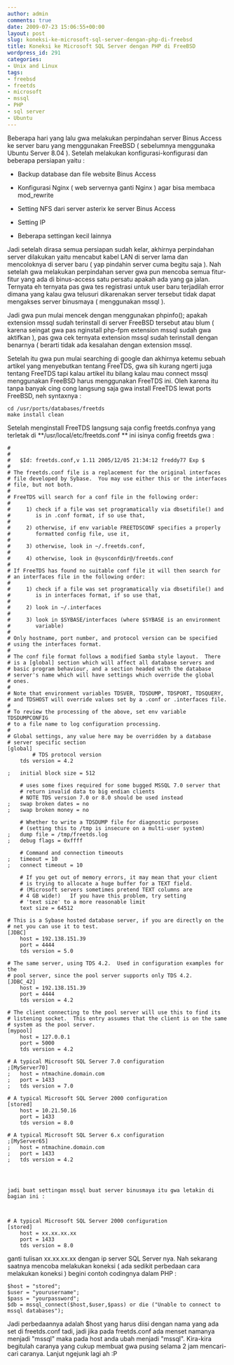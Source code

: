 ```yaml
---
author: admin
comments: true
date: 2009-07-23 15:06:55+00:00
layout: post
slug: koneksi-ke-microsoft-sql-server-dengan-php-di-freebsd
title: Koneksi ke Microsoft SQL Server dengan PHP di FreeBSD
wordpress_id: 291
categories:
- Unix and Linux
tags:
- freebsd
- freetds
- microsoft
- mssql
- PHP
- sql server
- Ubuntu
---
```


Beberapa hari yang lalu gwa melakukan perpindahan server Binus Access ke server baru yang menggunakan FreeBSD ( sebelumnya menggunaka Ubuntu Server 8.04 ). Setelah melakukan konfigurasi-konfigurasi dan beberapa persiapan yaitu :



	
  * Backup database dan file website Binus Access

	
  * Konfigurasi Nginx ( web servernya ganti Nginx ) agar bisa membaca mod_rewrite

	
  * Setting NFS dari server asterix ke server Binus Access

	
  * Setting IP

	
  * Beberapa settingan kecil lainnya



Jadi setelah dirasa semua persiapan sudah kelar, akhirnya perpindahan server dilakukan yaitu mencabut kabel LAN di server lama dan mencoloknya di server baru ( yap pindahin server cuma begitu saja ). Nah setelah gwa melakukan perpindahan server gwa pun mencoba semua fitur-fitur yang ada di binus-access satu persatu apakah ada yang ga jalan. Ternyata eh ternyata pas gwa tes registrasi untuk user baru terjadilah error dimana yang kalau gwa telusuri dikarenakan server tersebut tidak dapat mengakses server binusmaya ( menggunakan mssql ).

Jadi gwa pun mulai mencek dengan menggunakan phpinfo(); apakah extension mssql sudah terinstall di server FreeBSD tersebut atau blum ( karena seingat gwa pas nginstall php-fpm extension mssql sudah gwa aktifkan ), pas gwa cek ternyata extension mssql sudah terinstall dengan benarnya ( berarti tidak ada kesalahan dengan extension mssql.

Setelah itu gwa pun mulai searching di google dan akhirnya ketemu sebuah artikel yang menyebutkan tentang FreeTDS, gwa sih kurang ngerti juga tentang FreeTDS tapi kalau artikel itu bilang kalau mau connect mssql menggunakan FreeBSD harus menggunakan FreeTDS ini. Oleh karena itu tanpa banyak cing cong langsung saja gwa install FreeTDS lewat ports FreeBSD, neh syntaxnya :

    
    
    cd /usr/ports/databases/freetds
    make install clean
    



Setelah menginstall FreeTDS langsung saja config freetds.confnya yang terletak di **/usr/local/etc/freetds.conf ** ini isinya config freetds gwa :

    
    
    #
    #
    #   $Id: freetds.conf,v 1.11 2005/12/05 21:34:12 freddy77 Exp $
    #
    # The freetds.conf file is a replacement for the original interfaces
    # file developed by Sybase.  You may use either this or the interfaces
    # file, but not both.
    #
    # FreeTDS will search for a conf file in the following order:
    #
    #     1) check if a file was set programatically via dbsetifile() and
    #        is in .conf format, if so use that,
    #
    #     2) otherwise, if env variable FREETDSCONF specifies a properly 
    #        formatted config file, use it,
    #
    #     3) otherwise, look in ~/.freetds.conf,
    #
    #     4) otherwise, look in @sysconfdir@/freetds.conf
    #
    # If FreeTDS has found no suitable conf file it will then search for
    # an interfaces file in the following order:
    #
    #     1) check if a file was set programatically via dbsetifile() and 
    #        is in interfaces format, if so use that,
    #
    #     2) look in ~/.interfaces
    #
    #     3) look in $SYBASE/interfaces (where $SYBASE is an environment
    #        variable)
    #
    # Only hostname, port number, and protocol version can be specified
    # using the interfaces format.
    #
    # The conf file format follows a modified Samba style layout.  There
    # is a [global] section which will affect all database servers and
    # basic program behaviour, and a section headed with the database
    # server's name which will have settings which override the global
    # ones.
    #
    # Note that environment variables TDSVER, TDSDUMP, TDSPORT, TDSQUERY, 
    # and TDSHOST will override values set by a .conf or .interfaces file.
    #
    # To review the processing of the above, set env variable TDSDUMPCONFIG
    # to a file name to log configuration processing.
    #
    # Global settings, any value here may be overridden by a database
    # server specific section
    [global]
            # TDS protocol version
    	tds version = 4.2
    
    ;	initial block size = 512
    
    	# uses some fixes required for some bugged MSSQL 7.0 server that
    	# return invalid data to big endian clients
    	# NOTE TDS version 7.0 or 8.0 should be used instead
    ;	swap broken dates = no
    ;	swap broken money = no
    
    	# Whether to write a TDSDUMP file for diagnostic purposes
    	# (setting this to /tmp is insecure on a multi-user system)
    ;	dump file = /tmp/freetds.log
    ;	debug flags = 0xffff
    
    	# Command and connection timeouts
    ;	timeout = 10
    ;	connect timeout = 10
    	
    	# If you get out of memory errors, it may mean that your client
    	# is trying to allocate a huge buffer for a TEXT field.  
    	# (Microsoft servers sometimes pretend TEXT columns are
    	# 4 GB wide!)   If you have this problem, try setting 
    	# 'text size' to a more reasonable limit 
    	text size = 64512
    
    # This is a Sybase hosted database server, if you are directly on the
    # net you can use it to test.
    [JDBC]
    	host = 192.138.151.39
    	port = 4444
    	tds version = 5.0
    
    # The same server, using TDS 4.2.  Used in configuration examples for the
    # pool server, since the pool server supports only TDS 4.2.
    [JDBC_42]
    	host = 192.138.151.39
    	port = 4444
    	tds version = 4.2
    
    # The client connecting to the pool server will use this to find its
    # listening socket.  This entry assumes that the client is on the same
    # system as the pool server.
    [mypool]
    	host = 127.0.0.1
    	port = 5000
    	tds version = 4.2
    
    # A typical Microsoft SQL Server 7.0 configuration	
    ;[MyServer70]
    ;	host = ntmachine.domain.com
    ;	port = 1433
    ;	tds version = 7.0
    
    # A typical Microsoft SQL Server 2000 configuration
    [stored]
    	host = 10.21.50.16
    	port = 1433
    	tds version = 8.0
    	
    # A typical Microsoft SQL Server 6.x configuration	
    ;[MyServer65]
    ;	host = ntmachine.domain.com
    ;	port = 1433
    ;	tds version = 4.2
    
    
    
    
    jadi buat settingan mssql buat server binusmaya itu gwa letakin di bagian ini :
    
    
    
    # A typical Microsoft SQL Server 2000 configuration
    [stored]
    	host = xx.xx.xx.xx
    	port = 1433
    	tds version = 8.0
    



ganti tulisan xx.xx.xx.xx dengan ip server SQL Server nya. Nah sekarang saatnya mencoba melakukan koneksi ( ada sedikit perbedaan cara melakukan koneksi ) begini contoh codingnya dalam PHP :

    
    
    $host = "stored";
    $user = "yourusername";
    $pass = "yourpassword";
    $db = mssql_connect($host,$user,$pass) or die ("Unable to connect to mssql databases");
    



Jadi perbedaannya adalah $host yang harus diisi dengan nama yang ada set di freetds.conf tadi, jadi jika pada freetds.conf ada menset namanya menjadi "mssql" maka pada host anda ubah menjadi "mssql". Kira-kira begitulah caranya yang cukup membuat gwa pusing selama 2 jam mencari-cari caranya. Lanjut ngejunk lagi ah :P
